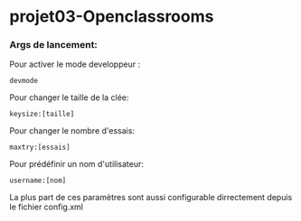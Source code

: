 # projet03-Openclassrooms
### Args de lancement:
  Pour activer le mode developpeur :
  ```
  devmode
  ```
  Pour changer le taille de la clée:
  ```
  keysize:[taille]
  ```
  Pour changer le nombre d'essais:
  ```
  maxtry:[essais]
  ```
  Pour prédéfinir un nom d'utilisateur:
  ```
  username:[nom]
  ```
  La plus part de ces paramètres sont aussi configurable dirrectement depuis le fichier config.xml
